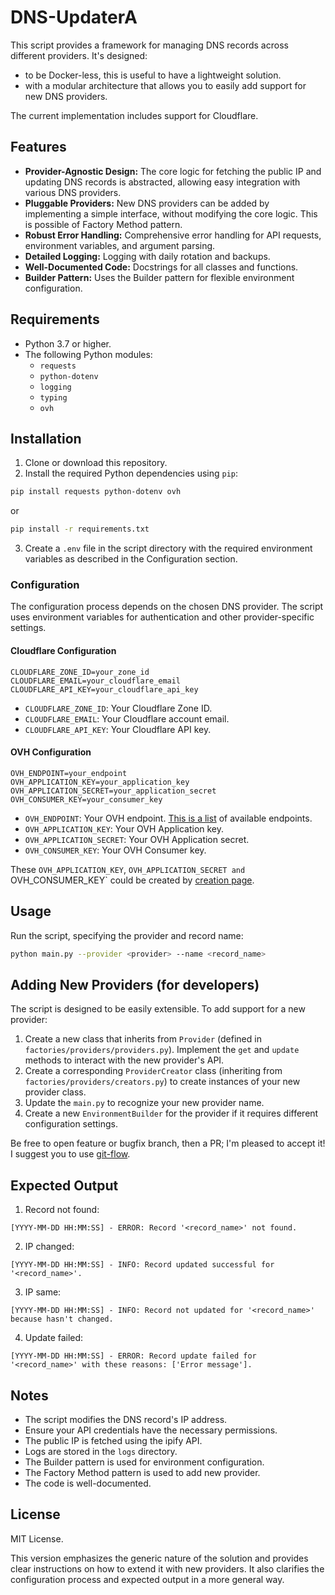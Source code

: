 # DNS-UpdaterA
This script provides a framework for managing DNS records across different providers. It's designed:
- to be Docker-less, this is useful to have a lightweight solution.
- with a modular architecture that allows you to easily add support for new DNS providers.

The current implementation includes support for Cloudflare.

## Features
- **Provider-Agnostic Design:** The core logic for fetching the public IP and updating DNS records is abstracted, allowing easy integration with various DNS providers.
- **Pluggable Providers:**  New DNS providers can be added by implementing a simple interface, without modifying the core logic. This is possible of Factory Method pattern.
- **Robust Error Handling:** Comprehensive error handling for API requests, environment variables, and argument parsing.
- **Detailed Logging:**  Logging with daily rotation and backups.
- **Well-Documented Code:**  Docstrings for all classes and functions.
- **Builder Pattern:**  Uses the Builder pattern for flexible environment configuration.

## Requirements
- Python 3.7 or higher.
- The following Python modules:
    - `requests`
    - `python-dotenv`
    - `logging`
    - `typing`
    - `ovh`

## Installation 
1. Clone or download this repository.
2. Install the required Python dependencies using `pip`:

```bash
pip install requests python-dotenv ovh
```
or
```bash
pip install -r requirements.txt 
```
3. Create a `.env` file in the script directory with the required environment variables as described in the Configuration section.

### Configuration
The configuration process depends on the chosen DNS provider. The script uses environment variables for authentication and other provider-specific settings.

#### Cloudflare Configuration
```env
CLOUDFLARE_ZONE_ID=your_zone_id
CLOUDFLARE_EMAIL=your_cloudflare_email
CLOUDFLARE_API_KEY=your_cloudflare_api_key
```
- `CLOUDFLARE_ZONE_ID`: Your Cloudflare Zone ID.
- `CLOUDFLARE_EMAIL`: Your Cloudflare account email.
- `CLOUDFLARE_API_KEY`: Your Cloudflare API key.

#### OVH Configuration
```env
OVH_ENDPOINT=your_endpoint
OVH_APPLICATION_KEY=your_application_key
OVH_APPLICATION_SECRET=your_application_secret
OVH_CONSUMER_KEY=your_consumer_key
```
- `OVH_ENDPOINT`: Your OVH endpoint. [This is a list](https://github.com/ovh/python-ovh#2-configure-your-application) of available endpoints.
- `OVH_APPLICATION_KEY`: Your OVH Application key.
- `OVH_APPLICATION_SECRET`: Your OVH Application secret.
- `OVH_CONSUMER_KEY`: Your OVH Consumer key.

These `OVH_APPLICATION_KEY`, `OVH_APPLICATION_SECRET and `OVH_CONSUMER_KEY` could be created by [creation page](https://api.ovh.com/createToken/index.cgi?GET=/*&PUT=/*&POST=/*&DELETE=/*).

## Usage
Run the script, specifying the provider and record name:
```bash
python main.py --provider <provider> --name <record_name>
```

## Adding New Providers (for developers)
The script is designed to be easily extensible. To add support for a new provider:
1. Create a new class that inherits from `Provider` (defined in `factories/providers/providers.py`). Implement the `get` and `update` methods to interact with the new provider's API.
2. Create a corresponding `ProviderCreator` class (inheriting from `factories/providers/creators.py`) to create instances of your new provider class.
3. Update the `main.py` to recognize your new provider name.
4. Create a new `EnvironmentBuilder` for the provider if it requires different configuration settings.

Be free to open feature or bugfix branch, then a PR; I'm pleased to accept it!
I suggest you to use [git-flow](https://danielkummer.github.io/git-flow-cheatsheet/).

## Expected Output
1. Record not found:
```
[YYYY-MM-DD HH:MM:SS] - ERROR: Record '<record_name>' not found.
```
2. IP changed:
```
[YYYY-MM-DD HH:MM:SS] - INFO: Record updated successful for '<record_name>'.
```
3. IP same:
```
[YYYY-MM-DD HH:MM:SS] - INFO: Record not updated for '<record_name>' because hasn't changed.
```
4. Update failed:
```
[YYYY-MM-DD HH:MM:SS] - ERROR: Record update failed for '<record_name>' with these reasons: ['Error message'].
```

## Notes
- The script modifies the DNS record's IP address.
- Ensure your API credentials have the necessary permissions.
- The public IP is fetched using the ipify API.
- Logs are stored in the `logs` directory.
- The Builder pattern is used for environment configuration.
- The Factory Method pattern is used to add new provider.
- The code is well-documented.
 
## License
MIT License.

This version emphasizes the generic nature of the solution and provides clear instructions on how to extend it with new providers. It also clarifies the configuration process and expected output in a more general way.
